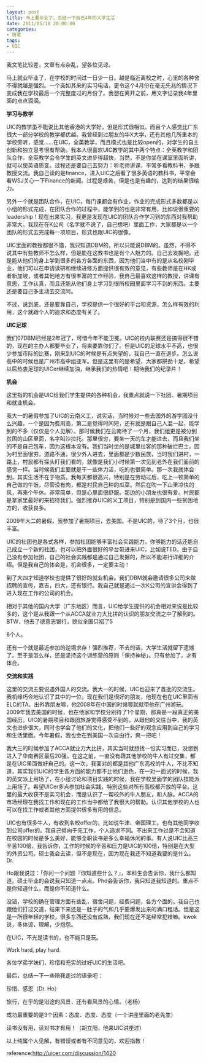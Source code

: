 ```yaml
---
layout: post
title: 马上要毕业了，总结一下自己4年的大学生活
date: 2011/05/18 20:00:00
categories:
- 随笔
tags:
- UIC
---
```


我文笔比较差，文章有点杂乱，望各位见谅。

马上就业毕业了，在学校的时间过一日少一日。越是临近离校之时，心里的各种舍不得就越是强烈。一个突如其来的实习电话，更令这个4月份在毫无先兆的情况下变成我在学校最后一个完整度过的月份了。我想在离开之前，用文字记录我4年里面的点点滴滴。

**学习与教学**

UIC的教学虽不能说比其他香港的大学好，但是形式很相似。而且个人感觉比广东很大一部分学校的教学都优越。我曾经到过朋友的华X大学，还有其他几所重本的学校旁听，感觉……在UIC，全英教学，而且模式也是比较open的，对学生的自主创新和独立思考很有帮助。我本人很喜欢UIC教学的其中两个特点：全英教学和团队合作。全英教学会令学生的英文进步得超快，当然，不是你坐在课室里面听讲，就可以使英语质变。过程还是要自己去努力：听老师讲课，平常多看教科书，多跟教授交流。我自己读的是finance，进入UIC之后看了很多英语的教科书，平常会看WSJ关心一下Finance的新闻。过程是艰苦，但是也是有趣的，达到的结果很给力。

另外一个就是团队合作，在UIC，每门课都会有作业，作业的完成形式多数都是以小组的形式完成，在团队合作的过程中，能学到的也是非常有用，比如说很重要的leadership！现在出来实习，我更是发现在UIC的团队合作学习到的东西对我帮助非常大。我现在在K公司（名字就不说了，自己想吧）里面工作，大家都是以一个团队的形式去完成每一项项目，形式也跟UIC的很像。

UIC里面的教授都很不错，我只知道DBM的，所以只能说DBM的。虽然，不得不说其中有些教师不怎么样，但是能在这教书也是有个人魅力的。自己去发掘吧。还是能从他们的身上学到很多的各方各面的东西，因为他们当中有的是从名校刚毕业，他们可以在申请读研和继续进修方面提供很有效的意见，有些教师是在HK或者新加坡，或者其他地方有很丰富的工作经验，我自己最喜欢这样的教授，讲课有意思，工作认真，而且还能从他们身上学习到很所校园里面学习不到的东西。主要还是要自己多主动去交流阿。

不过，说到底，还是要靠自己，学校提供一个很好的平台和资源，怎么样有效的利用，这个就跟个人的追求和态度有关了。

**UIC足球**

我们07DBM已经是2年冠了，可惜今年不能卫冕。UIC的校内联赛还是搞得很不错的，现在的主办人都要毕业了，将来要靠你们了。但是UIC的足球水平不高，也很少参加市际的比赛，刚来到UIC的时候是有点失望的，我自己一直在退步。怎么说高中的时候也是广州市高中组亚军。但是这里有的是希望，大家都拼劲十足，希望以后热衷足球的UICer继续加油，继承我们的热情吧！期待我们的纪录片！

**机会**

这里指的机会是UIC给我们学生提供的各种机会，我重点就说一下社团、暑期项目和就业机会。

我大一的暑假参加了UIC的云南义工，说实话，当时候对一些去国外的游学团没什么兴趣，一个是因为费用高，第二是觉得时间短，还有就是跟自己人混一起，能学到的不多（仅仅是个人见解）。那时候我们在云南待了一个月，我们组更是被分到贫困的山区里面，名字叫沙拉托。那里很穷，要坐一天的车才能进去，而且我们坐的不是自己包车，因为这根本没有。我们当时坐的是城里拉客的那种破烂巴士。因为村里面很穷，道路不通，很少外人进去，里面都是少数民族，当时我们进村，一路上，村民都有探头盯我们看的，就像是我们小时候第一次见到老外在我们面前的感觉一样。当时候我们主要就是干一些体力活，吃的也很简单。那一次我就体会到，其实生活不在于物质。我每天都很高兴，特别是在劳动过后，吃上一顿简单的自己做的午饭，尽管没有肉，都是村民自己种的瓜菜。然后在吹一下山里凉快的风，再来个午休。非常简单，但是心里面很舒服。那边的小朋友也很有爱。村民都是拿家里最好的来招待我们。强烈推荐UIC的义工项目，特别是到国内一些贫困地方的，收获良多。

2009年大二的暑假，我参加了暑期项目，去美国。不是UIC的，待了3个月，也很丰富。

UIC的社团也是各式各样，参加社团能够丰富社会实践能力，你够能力的话还能自己成立一个新的社团，也可以把外面很好的平台带进来UIC，比如说TED。由于自己没有参加社团，自己的社会实践都是通过自己发掘的，所以不能进行详细的介绍。但是我自己的体会是，机会很多，一定要主动！

到了大四才知道学校也提供了很好的就业机会。我们DBM就会邀请很多公司来做招聘的宣传，嘉吉，四大，还有银行。我自己就是通过一次K公司的宣讲会得到了进入现在工作的公司的机会。

相对于其他的国内大学（广东地区）而言，UIC给学生提供的机会相对来说是比较多的，这个是从我跟一个从ACCA就业力大比拼的认识的朋友交流之中了解到的。BTW，他去了德意志银行，貌似全国只招了5

6个人。

还有一个就是最近参加的逆境求存！强烈推荐，不去的话，大学生活就留下遗憾了。至于是怎么样，还是坚持这个训练营的原则「保持神秘」。只有参加了，才有体会。

**交流和实践**

这里的交流主要说遇外国人的交流。我大一的时候，UIC也迎来了首批的交流生。我机缘巧合地认识了其中的一位，现在我们是很好的朋友，他现在也在UIC里面当ELC的TA。出外靠朋友嘛，他2008年在中国的时候喔就就带他在广州游玩。2009年我去美国的时候，也在他家和学校分别待了1个星期，那真是一段真正的美国经历。UIC的暑期项目和跟团旅游觉得感受不到的。从跟他的交往当中，我的英文也进步很大，同时也学会了他们的文化，把他们一些好的观念应用到自己的学习和生活里面。今年暑假，我也会在到美国一次自由行，爽一把吧！

我大三的时候参加了ACCA就业力大比拼，其实当时就想找一份实习而已，没想到进入了华南赛区最后20强。在这之前，一直没有跟其他学校的牛人有过交集，都是在UIC里面做好自己的。这一次，我面对的都是其他广东高校的牛人，不比不知道，其实我们UIC的学生各方面的能力都不比他们逊色，在一对一面试的时候，我的英文派上用场了，在小组讨论和项目实践的时候，我在学校里面学的团队技能派上用场了。希望UICer多点参加社会实践，特别这些对所有高校都开放的平台。这里的最大收获不是实习机会，而是认识了一帮校外的牛人朋友，和人脉。ACCA的市场经理在我找工作和现在的工作当中都给了我很大的帮助。认识其他学校的人也可以在找工作或者其他方面提供很多有用的信息。

UIC也有很多牛人，有收到名校offer的，比如说牛津、帝国理工。也有其他同学收到公司offer的。我自己倾向于先工作，个人追求不同。不出来工作过是不会知道在校园的时候是多么美好，能够全职读书是多么幸福休闲的事。有人说UIC比高三辛苦100倍，我告诉你，工作的时候的辛苦和压力是UIC的100倍，特别是在大型的外资公司。硕士我会去读，但不是现在，因为现在我还不知道我要的是什么。Dr.

Ho跟我说过：「你问一个问题『你知道些什么？』，本科生会告诉你，我什么都知道。硕士毕业的会说我只知道一点点。Phd会告诉你，我只知道我知道的。重点不是你知道什么，而是你不知道什么。

没错，学校的确在管理方面有些乱，宿舍问题，经费问题，各方个面的。我自己也跟他们打过交道，结果下来还是一肚子的气和几乎要爆发出来的满口粗话。但是这是一所很年轻的学校，很多东西还没有成熟，我们现在还不是经常犯错嘛。kwok说，多体谅，理解，少抱怨。

在UIC，不光是读书的，也不能只是玩。

Work hard, play hard.

各位学弟学妹们，珍惜和充实的过好UIC的生活吧。

最后，总结一下一些陪我走过的语录吧：

珍惜、感恩（Dr. Ho）

旅行，在乎的是沿途的风景，还有看风景的心情。（老杨）

成功最重要的是3个因素：态度、态度、态度（一个讲座里面的老先生）

读书没有用，读对书才有用！（胡立阳，他来UIC讲座过）

以上纯属个人见解，有错误或者有不同意见的，欢迎指教！

reference:http://uicer.com/discussion/1420
